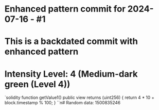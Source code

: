 ﻿# Enhanced pattern commit for 2024-07-16 - #1
# This is a backdated commit with enhanced pattern
# Intensity Level: 4 (Medium-dark green (Level 4))
`solidity
function getValue1() public view returns (uint256) {
    return 4 * 10 + block.timestamp % 100;
}
``n# Random data: 1500835246

